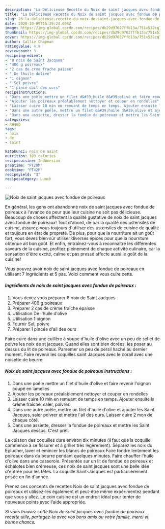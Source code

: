 ```yaml
---
description: "La Délicieuse Recette du Noix de saint jacques avec fondue de poireaux"
title: "La Délicieuse Recette du Noix de saint jacques avec fondue de poireaux"
slug: 26-la-delicieuse-recette-du-noix-de-saint-jacques-avec-fondue-de-poireaux
date: 2020-10-09T15:39:24.095Z
image: https://img-global.cpcdn.com/recipes/db29d97027ffb13a/751x532cq70/noix-de-saint-jacques-avec-fondue-de-poireaux-photo-principale-de-la-recette.jpg
thumbnail: https://img-global.cpcdn.com/recipes/db29d97027ffb13a/751x532cq70/noix-de-saint-jacques-avec-fondue-de-poireaux-photo-principale-de-la-recette.jpg
cover: https://img-global.cpcdn.com/recipes/db29d97027ffb13a/751x532cq70/noix-de-saint-jacques-avec-fondue-de-poireaux-photo-principale-de-la-recette.jpg
author: Callie Chapman
ratingvalue: 4.9
reviewcount: 3
recipeingredient:
- "8 noix de Saint Jacques"
- "400 g poireaux"
- "2 cas de crme frache paisse"
- " De lhuile dolive"
- "1 oignon"
- " Sel poivre"
- "1 pince dail des ours"
recipeinstructions:
- "Dans une poêle mettre un filet d&#39;huile d&#39;olive et faire revenir l&#39;oignon coupé en lamelles"
- "Ajouter les poireaux préalablement nettoyer et couper en rondelles"
- "Laisser cuire 10 min en remuant de temps en temps. Ajouter ensuite la crème fraîche, saler, poivrer."
- "Dans une autre poêle, mettre un filet d&#39;huile d&#39;olive et ajouter les Saint Jacques, saler poivrer et mettre l&#39;ail des ours. Laisser cuire 2 mon de chaque côté."
- "Dans une assiette, dresser la fondue de poireaux et mettre les Saint Jacques dessus. C&#39;est prêt."
categories:
- Resep
tags:
- noix
- de
- saint

katakunci: noix de saint 
nutrition: 103 calories
recipecuisine: Indonesian
preptime: "PT20M"
cooktime: "PT42M"
recipeyield: "3"
recipecategory: Lunch

---
```



![Noix de saint jacques avec fondue de poireaux](https://img-global.cpcdn.com/recipes/db29d97027ffb13a/751x532cq70/noix-de-saint-jacques-avec-fondue-de-poireaux-photo-principale-de-la-recette.jpg)

En général, les gens ont abandonné noix de saint jacques avec fondue de poireaux à l'avance de peur que leur cuisine ne soit pas délicieuse. Beaucoup de choses affectent la qualité gustative de noix de saint jacques avec fondue de poireaux! Tout d'abord, de par la qualité des ustensiles de cuisine, assurez-vous toujours d'utiliser des ustensiles de cuisine de qualité et toujours en état de propreté. De plus, pour que la nourriture ait un goût fort, vous devez bien sûr utiliser diverses épices pour que la nourriture obtenue ait bon goût. Et enfin, entraînez-vous à reconnaître les différentes saveurs de la cuisine, profitez pleinement de chaque activité culinaire, car la sensation d'être excité, calme et pas pressé affecte aussi le goût de la cuisine!

<!--inarticleads1-->

Vous pouvez avoir noix de saint jacques avec fondue de poireaux en utilisant 7 Ingrédients et 5 pas. Voici comment vous cuire cette.

##### Ingrédients de noix de saint jacques avec fondue de poireaux :

1. Vous devez vous préparer 8 noix de Saint Jacques
1. Préparer 400 g poireaux
1. Préparer 2 cas de crème fraîche épaisse
1. Utilisation  De l&#39;huile d&#39;olive
1. Utilisation 1 oignon
1. Fournir  Sel, poivre
1. Préparer 1 pincée d&#39;ail des ours


Faire cuire dans une cuillère à soupe d&#39;huile d&#39;olive avec un peu de sel et de poivre les noix de st jacques. Quand elles sont bien dorées, les poser au dessus du lit de poireaux. Parsemer un peu de persil haché au dernier moment. Faire revenir les coquilles saint Jacques avec le corail avec une noisette de beurre. 

<!--inarticleads2-->

##### Noix de saint jacques avec fondue de poireaux instructions :

1. Dans une poêle mettre un filet d&#39;huile d&#39;olive et faire revenir l&#39;oignon coupé en lamelles
1. Ajouter les poireaux préalablement nettoyer et couper en rondelles
1. Laisser cuire 10 min en remuant de temps en temps. Ajouter ensuite la crème fraîche, saler, poivrer.
1. Dans une autre poêle, mettre un filet d&#39;huile d&#39;olive et ajouter les Saint Jacques, saler poivrer et mettre l&#39;ail des ours. Laisser cuire 2 mon de chaque côté.
1. Dans une assiette, dresser la fondue de poireaux et mettre les Saint Jacques dessus. C&#39;est prêt.


La cuisson des coquilles dure environ dix minutes (il faut que la coquille commence à se fissurer et à griller très légèrement). Séparez les noix du Eplucher, laver et émincer les blancs de poireaux Faire fondre lentement les poireaux dans du beurre pendant quelques minutes. Faire chauffer l&#39;huile d&#39;olive dans une casserole. Présentée sur un lit de fondue de poireaux et échalotes bien crémeuse, ces noix de saint jacques sont une belle idée d&#39;entrée pour les fêtes. La coquille Saint-Jacques est particulièrement prisée en fin d&#39;année. 

<!--inarticleads1-->

<p>
Prenez ces concepts de recettes Noix de saint jacques avec fondue de poireaux et utilisez-les également et peut-être même expérimentez pendant que vous y allez. Le coin cuisine est un endroit idéal pour tenter de nouveaux points avec l'aide appropriée.
</p>

<p>
<i>Si vous trouvez cette Noix de saint jacques avec fondue de poireaux recette utile, partagez-la avec vos bons amis ou votre famille, merci et bonne chance.</i>
</p>
